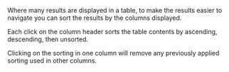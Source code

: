 Where many results are displayed in a table, to make the results easier to navigate you can sort the results by the columns displayed.  

Each click on the column header sorts the table contents by ascending, descending, then unsorted.  

Clicking on the sorting in one column will remove any previously applied sorting used in other columns.  

